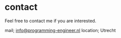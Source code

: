 
# contact


Feel free to contact me if you are interested. 

mail; info@programming-engineer.nl
location; Utrecht

